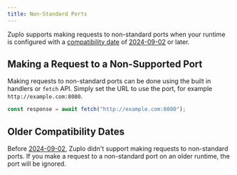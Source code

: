 ```yaml
---
title: Non-Standard Ports
---
```


Zuplo supports making requests to non-standard ports when your runtime is
configured with a
[compatibility date](../programmable-api/compatibility-dates.md) of
[2024-09-02](../programmable-api/compatibility-dates.md#2024-09-02) or later.

## Making a Request to a Non-Supported Port

Making requests to non-standard ports can be done using the built in handlers or
`fetch` API. Simply set the URL to use the port, for example
`http://example.com:8080`.

```ts
const response = await fetch("http://example.com:8080");
```

## Older Compatibility Dates

Before [2024-09-02](../programmable-api/compatibility-dates.md#2024-09-02),
Zuplo didn't support making requests to non-standard ports. If you make a
request to a non-standard port on an older runtime, the port will be ignored.

